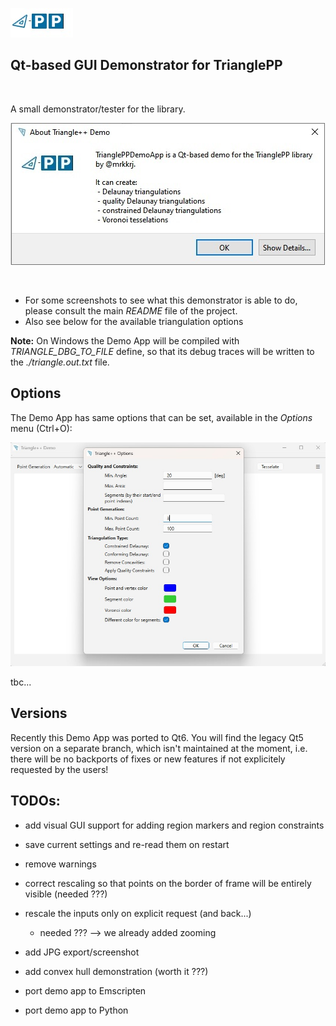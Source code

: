 ![triangle-PP's logo](../triangle-PP-sm.jpg) 
<!-- img src="../triangle-PP-sm.jpg" alt="triangle-PP's logo" width="160"/ -->
## Qt-based GUI Demonstrator for TrianglePP
<br>

A small demonstrator/tester for the library.
<br>

![triangle-PP info screen](./triangle-PP-info-screen.jpg) 

<br>

 - For some screenshots to see what this demonstrator is able to do, please consult the main *README* file of the project.
 - Also see below for the available triangulation options

**Note:** On Windows the Demo App will be compiled with *TRIANGLE_DBG_TO_FILE* define, so that its debug traces will be written to the *./triangle.out.txt* file.

## Options
The Demo App has same options that can be set, available in the *Options* menu (Ctrl+O):

![demo app options](./demo-app-options.jpg)

tbc...

## Versions
Recently this Demo App was ported to Qt6. You will find the legacy Qt5 version on a separate branch, which isn't maintained at the moment, 
i.e. there will be no backports of fixes or new features if not explicitely requested by the users!

## TODOs:

 - add visual GUI support for adding region markers and region constraints
 - save current settings and re-read them on restart


 - remove warnings
 - correct rescaling so that points on the border of frame will be entirely visible (needed ???)
 - rescale the inputs only on explicit request (and back...) 
   - needed ??? --> we already added zooming

 
 - add JPG export/screenshot
 - add convex hull demonstration (worth it ???)


 - port demo app to Emscripten
 - port demo app to Python
